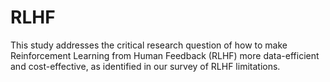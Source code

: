 # RLHF
This study addresses the critical research question of how to make Reinforcement Learning from Human Feedback (RLHF) more data-efficient and cost-effective, as identified in our survey of RLHF limitations. 
